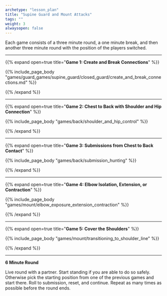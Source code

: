 ```yaml
--- 
archetype: "lesson_plan" 
title: "Supine Guard and Mount Attacks"
tags: ""
weight: 3
alwaysopen: false 
---
```




Each game consists of a three minute round, a one minute break, and then another three minute round with the position of the players switched. 

---
{{% expand open=true title="**Game 1: Create and Break Connections**" %}}

{{% include_page_body "games/guard_games/supine_guard/closed_guard/create_and_break_connections.md" %}}

{{% /expand %}}

---
{{% expand open=true title="**Game 2: Chest to Back with Shoulder and Hip Connection**" %}}

{{% include_page_body "games/back/shoulder_and_hip_control" %}}

{{% /expand %}}

---
{{% expand open=true title="**Game 3: Submissions from Chest to Back Contact**" %}}

{{% include_page_body "games/back/submission_hunting" %}}

{{% /expand %}}

---
{{% expand open=true title="**Game 4: Elbow Isolation, Extension, or Contraction**" %}}

{{% include_page_body "games/mount/elbow_exposure_extension_contraction" %}}

{{% /expand %}}

---
{{% expand open=true title="**Game 5: Cover the Shoulders**" %}}


{{% include_page_body "games/mount/transitioning_to_shoulder_line" %}}

{{% /expand %}}

---
**6 Minute Round**

Live round with a partner. Start standing if you are able to do so safely. Otherwise pick the starting position from one of the previous games and start there. Roll to submission, reset, and continue. Repeat as many times as possible before the round ends. 



